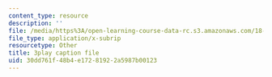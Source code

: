 ```yaml
---
content_type: resource
description: ''
file: /media/https%3A/open-learning-course-data-rc.s3.amazonaws.com/18-01-single-variable-calculus-fall-2006/30dd761f48b4e17281922a5987b00123_ShGBRUx2ub8.srt
file_type: application/x-subrip
resourcetype: Other
title: 3play caption file
uid: 30dd761f-48b4-e172-8192-2a5987b00123
---
```

